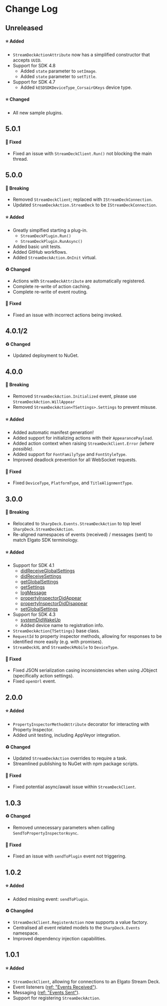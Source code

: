 # Change Log 

## Unreleased

#### ⭐ Added

* `StreamDeckActionAttribute` now has a simplified constructor that accepts `UUID`.
* Support for SDK 4.8
  * Added `state` parameter to `setImage`.
  * Added `state` parameter to `setTitle`.
* Support for SDK 4.7
  * Added `kESDSDKDeviceType_CorsairGKeys` device type.

#### ⭐ Changed

* All new sample plugins.

## 5.0.1

#### 🐞 Fixed 

* Fixed an issue with `StreamDeckClient.Run()` not blocking the main thread.

## 5.0.0

#### 🚨 Breaking

* Removed `StreamDeckClient`; replaced with `IStreamDeckConnection`.
* Updated `StreamDeckAction.StreamDeck` to be `IStreamDeckConnection`.

#### ⭐ Added

* Greatly simplfied starting a plug-in.
  * `StreamDeckPlugin.Run()`
  * `StreamDeckPlugin.RunAsync()`
* Added basic unit tests.
* Added GitHub workflows.
* Added `StreamDeckAction.OnInit` virtual.

#### ♻ Changed

* Actions with `StreamDeckAttribute` are automatically registered.
* Complete re-write of action caching.
* Complete re-write of event routing.

#### 🐞 Fixed

* Fixed an issue with incorrect actions being invoked.

## 4.0.1/2

#### ♻ Changed

* Updated deployment to NuGet.

## 4.0.0

#### 🚨 Breaking

* Removed `StreamDeckAction.Initialized` event, please use `StreamDeckAction.WillAppear`
* Removed `StreamDeckAction<TSettings>.Settings` to prevent misuse.

#### ⭐ Added

* Added automatic manifest generation!
* Added support for initializing actions with their `AppearancePayload`.
* Added action context when raising `StreamDeckClient.Error` *(where possible)*.
* Added support for `FontFamilyType` and `FontStyleType`.
* Improved deadlock prevention for all WebSocket requests.

#### 🐞 Fixed

* Fixed `DeviceType`, `PlatformType`, and `TitleAlignmentType`.

## 3.0.0

#### 🚨 Breaking

* Relocated to `SharpDeck.Events.StreamDeckAction` to top level `SharpDeck.StreamDeckAction`.
* Re-aligned namespaces of events (received) / messages (sent) to match Elgato SDK terminology.

#### ⭐ Added

* Support for SDK 4.1
  * [didReceiveGlobalSettings](https://developer.elgato.com/documentation/stream-deck/sdk/events-received/#didreceiveglobalsettings)
  * [didReceiveSettings](https://developer.elgato.com/documentation/stream-deck/sdk/events-received/#didreceivesettings)
  * [getGlobalSettings](https://developer.elgato.com/documentation/stream-deck/sdk/events-sent/#setglobalsettings)
  * [getSettings](https://developer.elgato.com/documentation/stream-deck/sdk/events-sent/#getsettings)
  * [logMessage](https://developer.elgato.com/documentation/stream-deck/sdk/events-sent/#logmessage)
  * [propertyInspectorDidAppear](https://developer.elgato.com/documentation/stream-deck/sdk/events-received/#propertyinspectordidappear)
  * [propertyInspectorDidDisappear](https://developer.elgato.com/documentation/stream-deck/sdk/events-received/#propertyinspectordiddisappear)
  * [setGlobalSettings](https://developer.elgato.com/documentation/stream-deck/sdk/events-sent/#setglobalsettings)
 * Support for SDK 4.3
   * [systemDidWakeUp](https://developer.elgato.com/documentation/stream-deck/sdk/events-received/#systemdidwakeup)
   * Added device name to registration info.
* `StreamDeckAction{TSettings}` base class.
* `RequestId` to property inspector methods, allowing for responses to be identified more easily (e.g. with promises).
* `StreamDeckXL` and `StreamDeckMobile` to `DeviceType`.

#### 🐞 Fixed

* Fixed JSON serialization casing inconsistencies when using JObject (specifically action settings).
* Fixed `openUrl` event.

## 2.0.0

#### ⭐ Added

* `PropertyInspectorMethodAttribute` decorator for interacting with Property Inspector.
* Added unit testing, including AppVeyor integration.

#### ♻ Changed

* Updated `StreamDeckAction` overrides to require a task.
* Streamlined publishing to NuGet with npm package scripts.

#### 🐞 Fixed

* Fixed potential async/await issue within `StreamDeckClient`.

## 1.0.3

#### ♻ Changed

* Removed unnecessary parameters when calling `SendToPropertyInspectorAsync`.

#### 🐞 Fixed

* Fixed an issue with `sendToPlugin` event not triggering.

## 1.0.2

#### ⭐ Added

* Added missing event: `sendToPlugin`.

#### ♻ Changded

* `StreamDeckClient.RegisterAction` now supports a value factory.
* Centralised all event related models to the `SharpDeck.Events` namespace.
* Improved dependency injection capabilities.

## 1.0.1

#### ⭐ Added

* `StreamDeckClient`, allowing for connections to an Elgato Stream Deck.
* Event listeners ([ref: "Events Received"](https://developer.elgato.com/documentation/stream-deck/sdk/events-received/)).
* Messaging ([ref: "Events Sent"](https://developer.elgato.com/documentation/stream-deck/sdk/events-sent/)).
* Support for registering `StreamDeckAction`.
